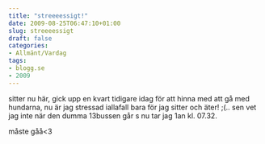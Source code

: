 ```yaml
---
title: "streeeessigt!"
date: 2009-08-25T06:47:10+01:00
slug: streeeessigt
draft: false
categories:
- Allmänt/Vardag
tags:
- blogg.se
- 2009
---
```

sitter nu här, gick upp en kvart tidigare idag för att hinna med att gå med hundarna, nu är jag stressad iallafall bara för jag sitter och äter! ;(.. sen vet jag inte när den dumma 13bussen går s nu tar jag 1an kl. 07.32.  
  
måste gåå<3
